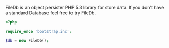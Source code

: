
FileDb is an object persister PHP 5.3 library for store data. If you don't have a standard Database feel free to try FileDb.

```php
<?php

require_once 'bootstrap.inc';

$db = new FileDb();
```

